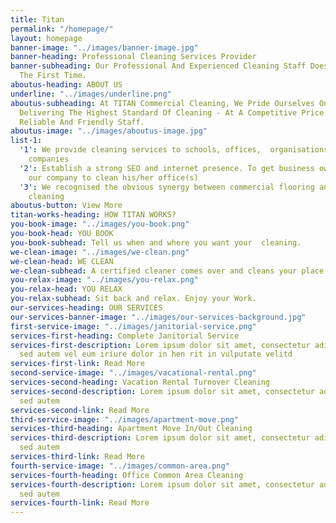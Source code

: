 ```yaml
---
title: Titan
permalink: "/homepage/"
layout: homepage
banner-image: "../images/banner-image.jpg"
banner-heading: Professional Cleaning Services Provider
banner-subheading: Our Professional And Experienced Cleaning Staff Does The Job Right
  The First Time.
aboutus-heading: ABOUT US
underline: "../images/underline.png"
aboutus-subheading: At TITAN Commercial Cleaning, We Pride Ourselves On Constantly
  Delivering The Highest Standard Of Cleaning - At A Competitive Price - Through Our
  Reliable And Friendly Staff.
aboutus-image: "../images/aboutus-image.jpg"
list-1:
  '1': We provide cleaning services to schools, offices,  organisations and construction
    companies
  '2': Establish a strong SEO and internet presence. To get business owners to use
    our company to clean his/her office(s)
  '3': We recognised the obvious synergy between commercial flooring and commercial
    cleaning
aboutus-button: View More
titan-works-heading: HOW TITAN WORKS?
you-book-image: "../images/you-book.png"
you-book-head: YOU BOOK
you-book-subhead: Tell us when and where you want your  cleaning.
we-clean-image: "../images/we-clean.png"
we-clean-head: WE CLEAN
we-clean-subhead: A certified cleaner comes over and cleans your place
you-relax-image: "../images/you-relax.png"
you-relax-head: YOU RELAX
you-relax-subhead: Sit back and relax. Enjoy your Work.
our-services-heading: OUR SERVICES
our-services-banner-image: "../images/our-services-background.jpg"
first-service-image: "../images/janitorial-service.png"
services-first-heading: Complete Janitorial Service
services-first-description: Lorem ipsum dolor sit amet, consectetur adipisicing elit
  sed autem vel eum iriure dolor in hen rit in vulputate velitd
services-first-link: Read More
second-service-image: "../images/vacational-rental.png"
services-second-heading: Vacation Rental Turnover Cleaning
services-second-description: Lorem ipsum dolor sit amet, consectetur adipisicing elit
  sed autem
services-second-link: Read More
third-service-image: "../images/apartment-move.png"
services-third-heading: Apartment Move In/Out Cleaning
services-third-description: Lorem ipsum dolor sit amet, consectetur adipisicing elit
  sed autem
services-third-link: Read More
fourth-service-image: "../images/common-area.png"
services-fourth-heading: Office Common Area Cleaning
services-fourth-description: Lorem ipsum dolor sit amet, consectetur adipisicing elit
  sed autem
services-fourth-link: Read More
---
```


